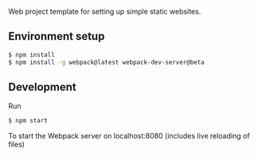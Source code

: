 Web project template for setting up simple static websites.

## Environment setup
```sh
$ npm install
$ npm install -g webpack@latest webpack-dev-server@beta
```

## Development
Run
```sh
$ npm start
```
To start the Webpack server on localhost:8080 (includes live reloading of files)
